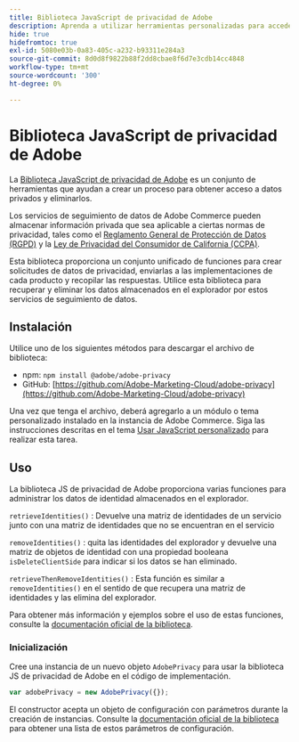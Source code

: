 ```yaml
---
title: Biblioteca JavaScript de privacidad de Adobe
description: Aprenda a utilizar herramientas personalizadas para acceder a información personal de los clientes y eliminarla, recopilada por Adobe Commerce.
hide: true
hidefromtoc: true
exl-id: 5080e03b-0a83-405c-a232-b93311e284a3
source-git-commit: 8d0d8f9822b88f2dd8cbae8f6d7e3cdb14cc4848
workflow-type: tm+mt
source-wordcount: '300'
ht-degree: 0%

---
```


# Biblioteca JavaScript de privacidad de Adobe

<!-- TODO: Remove hide metadata when the library has been integrated with Commerce. -->

La [Biblioteca JavaScript de privacidad de Adobe](https://experienceleague.adobe.com/docs/experience-platform/privacy/js-library.html) es un conjunto de herramientas que ayudan a crear un proceso para obtener acceso a datos privados y eliminarlos.

Los servicios de seguimiento de datos de Adobe Commerce pueden almacenar información privada que sea aplicable a ciertas normas de privacidad, tales como el [Reglamento General de Protección de Datos (RGPD)](gdpr.md) y la [Ley de Privacidad del Consumidor de California (CCPA)](ccpa.md).

Esta biblioteca proporciona un conjunto unificado de funciones para crear solicitudes de datos de privacidad, enviarlas a las implementaciones de cada producto y recopilar las respuestas. Utilice esta biblioteca para recuperar y eliminar los datos almacenados en el explorador por estos servicios de seguimiento de datos.

## Instalación

Utilice uno de los siguientes métodos para descargar el archivo de biblioteca:

- npm: `npm install @adobe/adobe-privacy`
- GitHub: [https://github.com/Adobe-Marketing-Cloud/adobe-privacy](https://github.com/Adobe-Marketing-Cloud/adobe-privacy)

Una vez que tenga el archivo, deberá agregarlo a un módulo o tema personalizado instalado en la instancia de Adobe Commerce. Siga las instrucciones descritas en el tema [Usar JavaScript personalizado](https://developer.adobe.com/commerce/frontend-core/javascript/custom/) para realizar esta tarea.

## Uso

La biblioteca JS de privacidad de Adobe proporciona varias funciones para administrar los datos de identidad almacenados en el explorador.

`retrieveIdentities()`
: Devuelve una matriz de identidades de un servicio junto con una matriz de identidades que no se encuentran en el servicio

`removeIdentities()`
: quita las identidades del explorador y devuelve una matriz de objetos de identidad con una propiedad booleana `isDeleteClientSide` para indicar si los datos se han eliminado.

`retrieveThenRemoveIdentities()`
: Esta función es similar a `removeIdentities()` en el sentido de que recupera una matriz de identidades y las elimina del explorador.

Para obtener más información y ejemplos sobre el uso de estas funciones, consulte la [documentación oficial de la biblioteca](https://experienceleague.adobe.com/docs/experience-platform/privacy/js-library.html).

### Inicialización

Cree una instancia de un nuevo objeto `AdobePrivacy` para usar la biblioteca JS de privacidad de Adobe en el código de implementación.

```js
var adobePrivacy = new AdobePrivacy({});
```

El constructor acepta un objeto de configuración con parámetros durante la creación de instancias.
Consulte la [documentación oficial de la biblioteca](https://experienceleague.adobe.com/docs/experience-platform/privacy/js-library.html) para obtener una lista de estos parámetros de configuración.
